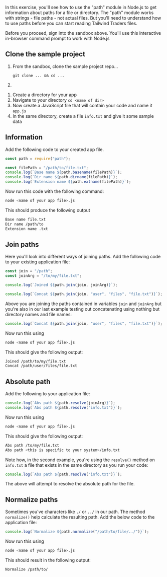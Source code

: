 In this exercise, you'll see how to use the "path" module in Node.js to get information about paths for a file or directory. The "path" module works with strings - file paths - not actual files. But you'll need to understand how to use paths before you can start reading Tailwind Traders files.

Before you proceed, sign into the sandbox above. You'll use this interactive in-browser command prompt to work with Node.js

## Clone the sample project

1. From the sandbox, clone the sample project repo...

   `git clone ... && cd ...`

1.

1) Create a directory for your app
2) Navigate to your directory `cd <name of dir>`
3) Now create a JavaScript file that will contain your code and name it `app.js`
4) In the same directory, create a file `info.txt` and give it some sample data

## Information

Add the following code to your created app file.

```javascript
const path = require("path");

const filePath = "/path/to/file.txt";
console.log(`Base name ${path.basename(filePath)}`);
console.log(`Dir name ${path.dirname(filePath)}`);
console.log(`Extension name ${path.extname(filePath)}`);
```

Now run this code with the following command:

```bash
node <name of your app file>.js
```

This should produce the following output

```bash
Base name file.txt
Dir name /path/to
Extension name .txt
```

## Join paths

Here you'll look into different ways of joining paths.
Add the following code to your existing application file:

```javascript
const join = "/path";
const joinArg = "/to/my/file.txt";

console.log(`Joined ${path.join(join, joinArg)}`);

console.log(`Concat ${path.join(join, "user", "files", "file.txt")}`);
```

Above you are joining the paths contained in variables `join` and `joinArg` but you're also in our last example testing out concatenating using nothing but directory names and file names:

```javascript
console.log(`Concat ${path.join(join, "user", "files", "file.txt")}`);
```

Now run this using

```bash
node <name of your app file>.js
```

This should give the following output:

```bash
Joined /path/to/my/file.txt
Concat /path/user/files/file.txt
```

## Absolute path

Add the following to your application file:

```javascript
console.log(`Abs path ${path.resolve(joinArg)}`);
console.log(`Abs path ${path.resolve("info.txt")}`);
```

Now run this using

```bash
node <name of your app file>.js
```

This should give the following output:

```bash
Abs path /to/my/file.txt
Abs path <this is specific to your system>/info.txt
```

Note how, in the second example, you're using the `resolve()` method on `info.txt` a file that exists in the same directory as you run your code:

```javascript
console.log(`Abs path ${path.resolve("info.txt")}`);
```

The above will attempt to resolve the absolute path for the file.

## Normalize paths

Sometimes you've characters like `./` or `../` in our path. The method `normalize()` help calculate the resulting path. Add the below code to the application file:

```javascript
console.log(`Normalize ${path.normalize("/path/to/file/../")}`);
```

Now run this using

```bash
node <name of your app file>.js
```

This should result in the following output:

```bash
Normalize /path/to/
```
